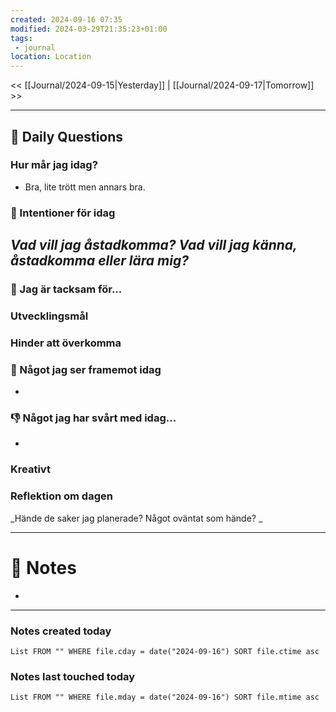 ```yaml
---
created: 2024-09-16 07:35
modified: 2024-03-29T21:35:23+01:00
tags:
 - journal
location: Location
---
```


<< [[Journal/2024-09-15|Yesterday]] | [[Journal/2024-09-17|Tomorrow]] >>

---
## 📅 Daily Questions
### Hur mår jag idag?
- Bra, lite trött men annars bra.

### 🚀  Intentioner för idag
_Vad vill jag åstadkomma? Vad vill jag känna, åstadkomma eller lära mig?_
- 

### 🙏 Jag är tacksam för...

### Utvecklingsmål

### Hinder att överkomma

### 🙌 Något jag ser framemot idag
- 

### 👎 Något jag har svårt med idag...
- 

### Kreativt

### Reflektion om dagen
_Hände de saker jag planerade? Något oväntat som hände? _

---
# 📝 Notes
- 
---
### Notes created today
```dataview
List FROM "" WHERE file.cday = date("2024-09-16") SORT file.ctime asc
```
### Notes last touched today
```dataview
List FROM "" WHERE file.mday = date("2024-09-16") SORT file.mtime asc
```